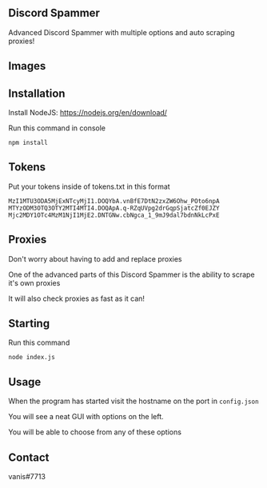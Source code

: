 ## Discord Spammer

Advanced Discord Spammer with multiple options and auto scraping proxies!

## Images



## Installation

Install NodeJS: https://nodejs.org/en/download/

Run this command in console

```
npm install
```

## Tokens

Put your tokens inside of tokens.txt in this format

```
MzI1MTU3ODA5MjExNTcyMjI1.DOQYbA.vnBfE7DtN2zxZW6Ohw_POto6npA
MTYzODM3OTQ3OTY2MTI4MTI4.DOQApA.q-RZqUVpg2drGqpSjatcZf0EJZY
Mjc2MDY1OTc4MzM1NjI1MjE2.DNTGNw.cbNgca_1_9mJ9dal7bdnNkLcPxE
```

## Proxies

Don't worry about having to add and replace proxies

One of the advanced parts of this Discord Spammer is the ability to scrape it's own proxies

It will also check proxies as fast as it can!

## Starting

Run this command

```
node index.js
```

## Usage

When the program has started visit the hostname on the port in `config.json`

You will see a neat GUI with options on the left.

You will be able to choose from any of these options

## Contact
vanis#7713
